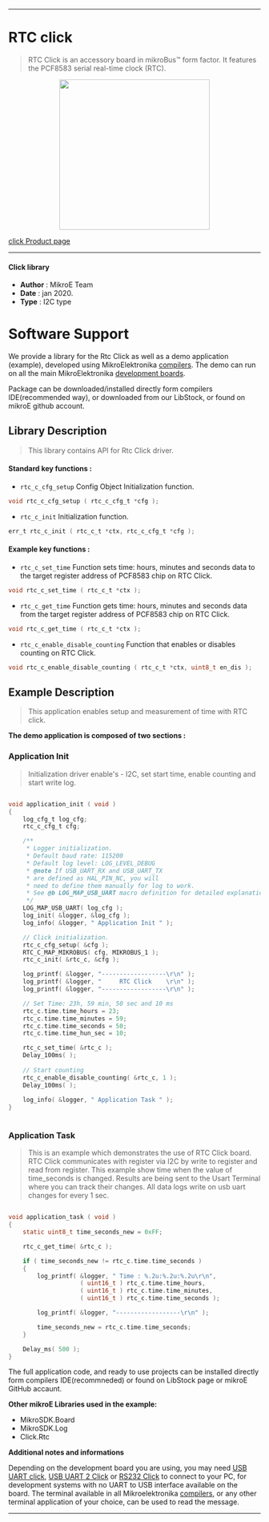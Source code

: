  
---
# RTC click

> RTC Click is an accessory board in mikroBus™ form factor. It features the PCF8583 serial real-time clock (RTC). 

<p align="center">
  <img src="https://download.mikroe.com/images/click_for_ide/rtc_click.png" height=300px>
</p>

[click Product page](https://www.mikroe.com/rtc-click)

---


#### Click library 

- **Author**        : MikroE Team
- **Date**          : jan 2020.
- **Type**          : I2C type


# Software Support

We provide a library for the Rtc Click 
as well as a demo application (example), developed using MikroElektronika 
[compilers](https://shop.mikroe.com/compilers). 
The demo can run on all the main MikroElektronika [development boards](https://shop.mikroe.com/development-boards).

Package can be downloaded/installed directly form compilers IDE(recommended way), or downloaded from our LibStock, or found on mikroE github account. 

## Library Description

> This library contains API for Rtc Click driver.

#### Standard key functions :

- `rtc_c_cfg_setup` Config Object Initialization function.
```c
void rtc_c_cfg_setup ( rtc_c_cfg_t *cfg ); 
```

- `rtc_c_init` Initialization function.
```c
err_t rtc_c_init ( rtc_c_t *ctx, rtc_c_cfg_t *cfg );
```

#### Example key functions :

- `rtc_c_set_time` Function sets time: hours, minutes and seconds data to the target register address of PCF8583 chip on RTC Click.
```c
void rtc_c_set_time ( rtc_c_t *ctx );
```

- `rtc_c_get_time` Function gets time: hours, minutes and seconds data from the target register address of PCF8583 chip on RTC Click.
```c
void rtc_c_get_time ( rtc_c_t *ctx );
```

- `rtc_c_enable_disable_counting` Function that enables or disables counting on RTC Click.
```c
void rtc_c_enable_disable_counting ( rtc_c_t *ctx, uint8_t en_dis );
```

## Example Description

> This application enables setup and measurement of time with RTC click.

**The demo application is composed of two sections :**

### Application Init 

> Initialization driver enable's - I2C, set start time, enable counting and start write log.

```c

void application_init ( void )
{
    log_cfg_t log_cfg;
    rtc_c_cfg_t cfg;

    /** 
     * Logger initialization.
     * Default baud rate: 115200
     * Default log level: LOG_LEVEL_DEBUG
     * @note If USB_UART_RX and USB_UART_TX 
     * are defined as HAL_PIN_NC, you will 
     * need to define them manually for log to work. 
     * See @b LOG_MAP_USB_UART macro definition for detailed explanation.
     */
    LOG_MAP_USB_UART( log_cfg );
    log_init( &logger, &log_cfg );
    log_info( &logger, " Application Init " );

    // Click initialization.
    rtc_c_cfg_setup( &cfg );
    RTC_C_MAP_MIKROBUS( cfg, MIKROBUS_1 );
    rtc_c_init( &rtc_c, &cfg );

    log_printf( &logger, "------------------\r\n" );
    log_printf( &logger, "     RTC Click    \r\n" );
    log_printf( &logger, "------------------\r\n" );

    // Set Time: 23h, 59 min, 50 sec and 10 ms
    rtc_c.time.time_hours = 23;
    rtc_c.time.time_minutes = 59;
    rtc_c.time.time_seconds = 50;
    rtc_c.time.time_hun_sec = 10;

    rtc_c_set_time( &rtc_c );
    Delay_100ms( );
    
    // Start counting
    rtc_c_enable_disable_counting( &rtc_c, 1 );
    Delay_100ms( );
    
    log_info( &logger, " Application Task " );
}
  
```

### Application Task

> This is an example which demonstrates the use of RTC Click board.
> RTC Click communicates with register via I2C by write to register and read from register.
> This example show time when the value of time_seconds is changed.
> Results are being sent to the Usart Terminal where you can track their changes.
> All data logs write on usb uart changes for every 1 sec.

```c

void application_task ( void )
{
    static uint8_t time_seconds_new = 0xFF;

    rtc_c_get_time( &rtc_c );

    if ( time_seconds_new != rtc_c.time.time_seconds )
    {
        log_printf( &logger, " Time : %.2u:%.2u:%.2u\r\n", 
                    ( uint16_t ) rtc_c.time.time_hours, 
                    ( uint16_t ) rtc_c.time.time_minutes, 
                    ( uint16_t ) rtc_c.time.time_seconds );

        log_printf( &logger, "------------------\r\n" );

        time_seconds_new = rtc_c.time.time_seconds;
    }

    Delay_ms( 500 );
} 

```

The full application code, and ready to use projects can be  installed directly form compilers IDE(recommneded) or found on LibStock page or mikroE GitHub accaunt.

**Other mikroE Libraries used in the example:** 

- MikroSDK.Board
- MikroSDK.Log
- Click.Rtc

**Additional notes and informations**

Depending on the development board you are using, you may need 
[USB UART click](https://shop.mikroe.com/usb-uart-click), 
[USB UART 2 Click](https://shop.mikroe.com/usb-uart-2-click) or 
[RS232 Click](https://shop.mikroe.com/rs232-click) to connect to your PC, for 
development systems with no UART to USB interface available on the board. The 
terminal available in all Mikroelektronika 
[compilers](https://shop.mikroe.com/compilers), or any other terminal application 
of your choice, can be used to read the message.



---
